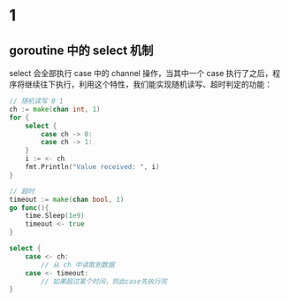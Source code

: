 # 1

## goroutine 中的 select 机制
select 会全部执行 case 中的 channel 操作，当其中一个 case 执行了之后，程序将继续往下执行，利用这个特性，我们能实现随机读写、超时判定的功能：
```go
// 随机读写 0 1
ch := make(chan int, 1)
for {
    select {
        case ch -> 0:
        case ch -> 1:
    }
    i := <- ch
    fmt.Println("Value received: ", i)
}
```

```go
// 超时
timeout := make(chan bool, 1)
go func(){
    time.Sleep(1e9)
    timeout <- true
}

select {
    case <- ch:
        // 从 ch 中读取到数据
    case <- timeout:
        // 如果超过某个时间，则此case先执行完
}
```